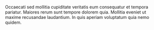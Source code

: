 Occaecati sed mollitia cupiditate veritatis eum consequatur et tempora pariatur. Maiores rerum sunt tempore dolorem quia. Mollitia eveniet ut maxime recusandae laudantium. In quis aperiam voluptatum quia nemo quidem.